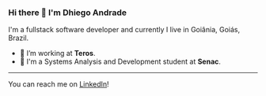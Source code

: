 ### Hi there 👋 I'm Dhiego Andrade

I'm a fullstack software developer and currently I live in Goiânia, Goiás, Brazil.

- 🔭 I’m working at **Teros**.
- 📖 I'm a Systems Analysis and Development student at **Senac**.

---

You can reach me on [LinkedIn](https://www.linkedin.com/in/mdhiego/)!
